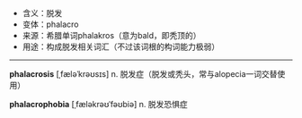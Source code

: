 - <span class="definition">含义：脱发</span>
- <span class="definition">变体：phalacro</span>
- <span class="definition">来源：希腊单词phalakros（意为bald，即秃顶的）</span>
- <span class="definition">用途：构成脱发相关词汇（不过该词根的构词能力极弱）</span>


---


<span class="vocabulary">**phalacrosis**</span> [ˌfæləˈkrəʊsɪs] n. 脱发症（脱发或秃头，常与alopecia一词交替使用）

<span class="vocabulary">**phalacrophobia**</span> [ˌfæləkrəʊˈfəʊbiә] n. 脱发恐惧症
